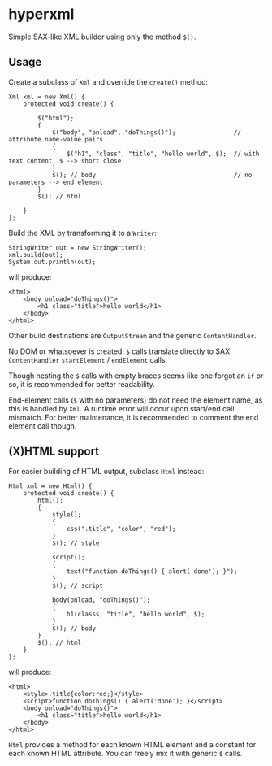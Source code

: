 # hyperxml
Simple SAX-like XML builder using only the method `$()`.

## Usage
Create a subclass of `Xml` and override the `create()` method:

```
Xml xml = new Xml() {
    protected void create() {
        
        $("html");
        {
            $("body", "onload", "doThings()");                // attribute name-value pairs
            {
                $("h1", "class", "title", "hello world", $);  // with text content, $ --> short close
            }
            $(); // body                                      // no parameters --> end element
        }
        $(); // html
        
    }
};

```

Build the XML by transforming it to a `Writer`:
```
StringWriter out = new StringWriter();
xml.build(out);
System.out.println(out);
```

will produce:
```
<html>
    <body onload="doThings()">
        <h1 class="title">hello world</h1>
    </body>
</html>
```

Other build destinations are `OutputStream` and the generic `ContentHandler`.

No DOM or whatsoever is created. `$` calls translate directly to SAX `ContentHandler` `startElement` / `endElement` calls.

Though nesting the `$` calls with empty braces seems like one forgot an `if` or so, it is recommended for better readability.

End-element calls (`$` with no parameters) do not need the element name, as this is handled by `Xml`. 
A runtime error will occur upon start/end call mismatch. For better maintenance, it is recommended to comment the end element call though.


## (X)HTML support
For easier building of HTML output, subclass `Html` instead:

```
Html xml = new Html() {
    protected void create() {
        html();
        {
            style();
            {
                css(".title", "color", "red");
            }
            $(); // style

            script();
            {
                text("function doThings() { alert('done'); }");
            }
            $(); // script

            body(onload, "doThings()");
            {
                h1(classs, "title", "hello world", $);
            }
            $(); // body
        }
        $(); // html
    }
};
```

will produce:
```
<html>
    <style>.title{color:red;}</style>
    <script>function doThings() { alert('done'); }</script>
    <body onload="doThings()">
        <h1 class="title">hello world</h1>
    </body>
</html>
```

`Html` provides a method for each known HTML element and a constant for each known HTML attribute. You can freely mix it with generic `$` calls.

